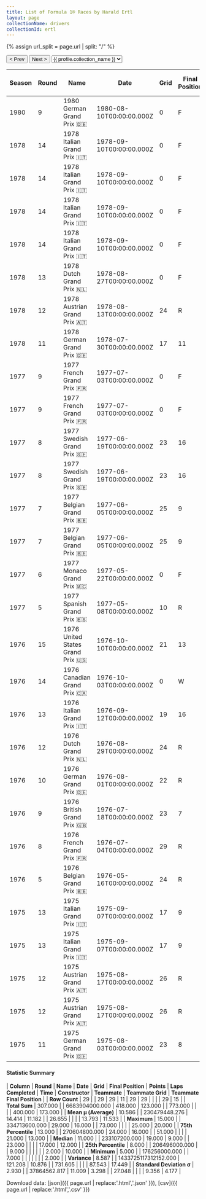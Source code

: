 ```yaml
---
title: List of Formula 1® Races by Harald Ertl
layout: page
collectionName: drivers
collectionId: ertl
---
```


{% assign url_split = page.url | split: "/" %}
<div id="collection-navigation">
<button onclick="selector.options[selector.selectedIndex-1].value && (window.location = selector.options[selector.selectedIndex-1].value);">&lt; Prev</button>
<button onclick="selector.options[selector.selectedIndex+1].value && (window.location = selector.options[selector.selectedIndex+1].value);">Next &gt;</button>
<select id="selector" onchange="this.options[this.selectedIndex].value && (window.location = this.options[this.selectedIndex].value);">
  {% for collectionId in site.data[page.collectionName].refs %}
    {% if collectionId == page.collectionId %}
      {% assign selected = "selected" %}
    {% else %}
      {% assign selected = "" %}
    {% endif %}
    {% assign profile = site.data[page.collectionName][collectionId].profile %}
    <option value="/f1/{{ page.collectionName }}/{{ collectionId }}/{{ url_split[4] }}" {{ selected }}>{{ profile.collection_name }}</option>
  {% endfor %}
</select>
</div>

| Season | Round | Name | Date | Grid | Final Position | Points | Laps Completed | Time | Constructor | Teammate | Teammate Grid | Teammate Final Position |
|--|--|--|--|--|--|--|--|--|--|--|--|--|
| 1980 | 9 | 1980 German Grand Prix 🇩🇪 | 1980-08-10T00:00:00.000Z | 0 | F | 0.0 | 0 |   | ATS 🇮🇹 | [Marc Surer 🇨🇭](/f1/drivers/surer) | 13 | 12 |
| 1978 | 14 | 1978 Italian Grand Prix 🇮🇹 | 1978-09-10T00:00:00.000Z | 0 | F | 0.0 | 0 |   | ATS 🇮🇹 | [Michael Bleekemolen 🇳🇱](/f1/drivers/bleekemolen) | 0 | F |
| 1978 | 14 | 1978 Italian Grand Prix 🇮🇹 | 1978-09-10T00:00:00.000Z | 0 | F | 0.0 | 0 |   | ATS 🇮🇹 | [Derek Daly 🇮🇪](/f1/drivers/daly) | 18 | 10 |
| 1978 | 14 | 1978 Italian Grand Prix 🇮🇹 | 1978-09-10T00:00:00.000Z | 0 | F | 0.0 | 0 |   | Ensign 🇬🇧 | [Michael Bleekemolen 🇳🇱](/f1/drivers/bleekemolen) | 0 | F |
| 1978 | 14 | 1978 Italian Grand Prix 🇮🇹 | 1978-09-10T00:00:00.000Z | 0 | F | 0.0 | 0 |   | Ensign 🇬🇧 | [Derek Daly 🇮🇪](/f1/drivers/daly) | 18 | 10 |
| 1978 | 13 | 1978 Dutch Grand Prix 🇳🇱 | 1978-08-27T00:00:00.000Z | 0 | F | 0.0 | 0 |   | Ensign 🇬🇧 | [Derek Daly 🇮🇪](/f1/drivers/daly) | 16 | R |
| 1978 | 12 | 1978 Austrian Grand Prix 🇦🇹 | 1978-08-13T00:00:00.000Z | 24 | R | 0.0 | 7 |   | Ensign 🇬🇧 | [Derek Daly 🇮🇪](/f1/drivers/daly) | 19 | D |
| 1978 | 11 | 1978 German Grand Prix 🇩🇪 | 1978-07-30T00:00:00.000Z | 17 | 11 | 0.0 | 41 |   | Ensign 🇬🇧 | [Nelson Piquet 🇧🇷](/f1/drivers/piquet) | 21 | R |
| 1977 | 9 | 1977 French Grand Prix 🇫🇷 | 1977-07-03T00:00:00.000Z | 0 | F | 0.0 | 0 |   | Hesketh 🇬🇧 | [Rupert Keegan 🇬🇧](/f1/drivers/keegan) | 14 | 10 |
| 1977 | 9 | 1977 French Grand Prix 🇫🇷 | 1977-07-03T00:00:00.000Z | 0 | F | 0.0 | 0 |   | Hesketh 🇬🇧 | [Hector Rebaque 🇲🇽](/f1/drivers/rebaque) | 0 | F |
| 1977 | 8 | 1977 Swedish Grand Prix 🇸🇪 | 1977-06-19T00:00:00.000Z | 23 | 16 | 0.0 | 68 |   | Hesketh 🇬🇧 | [Rupert Keegan 🇬🇧](/f1/drivers/keegan) | 24 | 13 |
| 1977 | 8 | 1977 Swedish Grand Prix 🇸🇪 | 1977-06-19T00:00:00.000Z | 23 | 16 | 0.0 | 68 |   | Hesketh 🇬🇧 | [Hector Rebaque 🇲🇽](/f1/drivers/rebaque) | 0 | F |
| 1977 | 7 | 1977 Belgian Grand Prix 🇧🇪 | 1977-06-05T00:00:00.000Z | 25 | 9 | 0.0 | 69 |   | Hesketh 🇬🇧 | [Rupert Keegan 🇬🇧](/f1/drivers/keegan) | 19 | R |
| 1977 | 7 | 1977 Belgian Grand Prix 🇧🇪 | 1977-06-05T00:00:00.000Z | 25 | 9 | 0.0 | 69 |   | Hesketh 🇬🇧 | [Hector Rebaque 🇲🇽](/f1/drivers/rebaque) | 0 | F |
| 1977 | 6 | 1977 Monaco Grand Prix 🇲🇨 | 1977-05-22T00:00:00.000Z | 0 | F | 0.0 | 0 |   | Hesketh 🇬🇧 | [Rupert Keegan 🇬🇧](/f1/drivers/keegan) | 20 | 12 |
| 1977 | 5 | 1977 Spanish Grand Prix 🇪🇸 | 1977-05-08T00:00:00.000Z | 10 | R | 0.0 | 29 |   | Hesketh 🇬🇧 | [Rupert Keegan 🇬🇧](/f1/drivers/keegan) | 16 | R |
| 1976 | 15 | 1976 United States Grand Prix 🇺🇸 | 1976-10-10T00:00:00.000Z | 21 | 13 | 0.0 | 54 |   | Hesketh 🇬🇧 | [Alex Ribeiro 🇧🇷](/f1/drivers/ribeiro) | 22 | 12 |
| 1976 | 14 | 1976 Canadian Grand Prix 🇨🇦 | 1976-10-03T00:00:00.000Z | 0 | W | 0.0 | 0 |   | Hesketh 🇬🇧 | [Guy Edwards 🇬🇧](/f1/drivers/edwards) | 23 | 20 |
| 1976 | 13 | 1976 Italian Grand Prix 🇮🇹 | 1976-09-12T00:00:00.000Z | 19 | 16 | 0.0 | 49 |   | Hesketh 🇬🇧 | [Guy Edwards 🇬🇧](/f1/drivers/edwards) | 0 | W |
| 1976 | 12 | 1976 Dutch Grand Prix 🇳🇱 | 1976-08-29T00:00:00.000Z | 24 | R | 0.0 | 49 |   | Hesketh 🇬🇧 | [Rolf Stommelen 🇩🇪](/f1/drivers/stommelen) | 25 | 12 |
| 1976 | 10 | 1976 German Grand Prix 🇩🇪 | 1976-08-01T00:00:00.000Z | 22 | R | 0.0 | 0 |   | Hesketh 🇬🇧 | [Guy Edwards 🇬🇧](/f1/drivers/edwards) | 25 | 15 |
| 1976 | 9 | 1976 British Grand Prix 🇬🇧 | 1976-07-18T00:00:00.000Z | 23 | 7 | 0.0 | 73 |   | Hesketh 🇬🇧 | [Guy Edwards 🇬🇧](/f1/drivers/edwards) | 25 | R |
| 1976 | 8 | 1976 French Grand Prix 🇫🇷 | 1976-07-04T00:00:00.000Z | 29 | R | 0.0 | 4 |   | Hesketh 🇬🇧 | [Guy Edwards 🇬🇧](/f1/drivers/edwards) | 25 | 17 |
| 1976 | 5 | 1976 Belgian Grand Prix 🇧🇪 | 1976-05-16T00:00:00.000Z | 24 | R | 0.0 | 31 |   | Hesketh 🇬🇧 | [Guy Edwards 🇬🇧](/f1/drivers/edwards) | 0 | F |
| 1975 | 13 | 1975 Italian Grand Prix 🇮🇹 | 1975-09-07T00:00:00.000Z | 17 | 9 | 0.0 | 51 |   | Hesketh 🇬🇧 | [James Hunt 🇬🇧](/f1/drivers/hunt) | 8 | 5 |
| 1975 | 13 | 1975 Italian Grand Prix 🇮🇹 | 1975-09-07T00:00:00.000Z | 17 | 9 | 0.0 | 51 |   | Hesketh 🇬🇧 | [Brett Lunger 🇺🇸](/f1/drivers/lunger) | 21 | 10 |
| 1975 | 12 | 1975 Austrian Grand Prix 🇦🇹 | 1975-08-17T00:00:00.000Z | 26 | R | 0.0 | 23 |   | Hesketh 🇬🇧 | [James Hunt 🇬🇧](/f1/drivers/hunt) | 2 | 2 |
| 1975 | 12 | 1975 Austrian Grand Prix 🇦🇹 | 1975-08-17T00:00:00.000Z | 26 | R | 0.0 | 23 |   | Hesketh 🇬🇧 | [Brett Lunger 🇺🇸](/f1/drivers/lunger) | 17 | 13 |
| 1975 | 11 | 1975 German Grand Prix 🇩🇪 | 1975-08-03T00:00:00.000Z | 23 | 8 | 0.0 | 14 | +7:40.9 | Hesketh 🇬🇧 | [James Hunt 🇬🇧](/f1/drivers/hunt) | 9 | R |

#### Statistic Summary

| **Column** | **Round** | **Name** | **Date** | **Grid** | **Final Position** | **Points** | **Laps Completed** | **Time** | **Constructor** | **Teammate** | **Teammate Grid** | **Teammate Final Position** |
| **Row Count** | 29 |  | 29 | 29 | 11 | 29 | 29 |  |  |  | 29 | 15 |
| **Total Sum** | 307.000 |  | 6683904000.000 | 418.000 | 123.000 |  | 773.000 |  |  |  | 400.000 | 173.000 |
| **Mean μ (Average)** | 10.586 |  | 230479448.276 | 14.414 | 11.182 |  | 26.655 |  |  |  | 13.793 | 11.533 |
| **Maximum** | 15.000 |  | 334713600.000 | 29.000 | 16.000 |  | 73.000 |  |  |  | 25.000 | 20.000 |
| **75th Percentile** | 13.000 |  | 270604800.000 | 24.000 | 16.000 |  | 51.000 |  |  |  | 21.000 | 13.000 |
| **Median** | 11.000 |  | 233107200.000 | 19.000 | 9.000 |  | 23.000 |  |  |  | 17.000 | 12.000 |
| **25th Percentile** | 8.000 |  | 206496000.000 |  | 9.000 |  |  |  |  |  | 2.000 | 10.000 |
| **Minimum** | 5.000 |  | 176256000.000 |  | 7.000 |  |  |  |  |  |  | 2.000 |
| **Variance** | 8.587 |  | 1433725117312152.000 | 121.208 | 10.876 |  | 731.605 |  |  |  | 87.543 | 17.449 |
| **Standard Deviation σ** | 2.930 |  | 37864562.817 | 11.009 | 3.298 |  | 27.048 |  |  |  | 9.356 | 4.177 |

Download data: [json]({{ page.url | replace:'.html','.json' }}), [csv]({{ page.url | replace:'.html','.csv' }})
